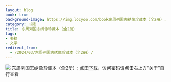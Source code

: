 ```yaml
---
layout: blog
book: true
background-image: https://img.locyoo.com/book东周列国志绣像珍藏本（全2册）.jpg
category: 书籍
title: 东周列国志绣像珍藏本（全2册）
tags:
- 书籍
- 文学
redirect_from:
  - /2024/03/东周列国志绣像珍藏本（全2册）/
---
```

![](https://img.locyoo.com/book东周列国志绣像珍藏本（全2册）.jpg)
东周列国志绣像珍藏本（全2册）: <a name = "ref1" href="https://url18.ctfile.com/f/50983618-1241682625-38a015?p=3619">点击下载</a>，访问密码请点击右上方“关于”自行查看